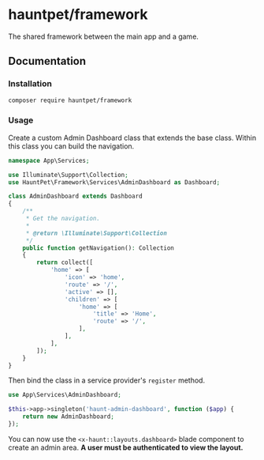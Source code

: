 # hauntpet/framework

The shared framework between the main app and a game.

## Documentation

### Installation
```bash
composer require hauntpet/framework
```

### Usage
Create a custom Admin Dashboard class that extends the base class. Within this class you can build the navigation.
```php
namespace App\Services;

use Illuminate\Support\Collection;
use HauntPet\Framework\Services\AdminDashboard as Dashboard;

class AdminDashboard extends Dashboard
{
    /**
     * Get the navigation.
     *
     * @return \Illuminate\Support\Collection
     */
    public function getNavigation(): Collection
    {
        return collect([
            'home' => [
                'icon' => 'home',
                'route' => '/',
                'active' => [],
                'children' => [
                    'home' => [
                        'title' => 'Home',
                        'route' => '/',
                    ],
                ],
            ],
        ]);
    }
}
```

Then bind the class in a service provider's `register`  method.
```php
use App\Services\AdminDashboard;

$this->app->singleton('haunt-admin-dashboard', function ($app) {
    return new AdminDashboard;
});
```

You can now use the `<x-haunt::layouts.dashboard>` blade component to create an admin area. **A user must be authenticated to view the layout.**
